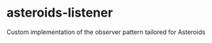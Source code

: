 asteroids-listener
==================

Custom implementation of the observer pattern tailored for Asteroids
